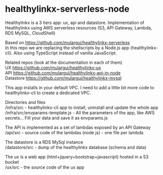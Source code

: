 # healthylinkx-serverless-node
Healthylinkx is a 3 tiers app: ux, api and datastore. Implementation of Healthylinkx using AWS serverless resources (S3, API Gateway, Lambda, RDS MySQL, CloudShell)

Based on https://github.com/mulargui/healthylinkx-serverless  
In this repo we are replacing the shellscripts by a Node.js app (healthylinkx-cli). Also using TypeScript instead of vanilla JavaScript.  

Related repos (look at the documentation in each of them)  
UX https://github.com/mulargui/healthylinkx-ux  
API https://github.com/mulargui/healthylinkx-api-in-node  
Datastore https://github.com/mulargui/healthylinkx-mysql

This app installs in your default VPC. I need to add a little bit more code to healthylinkx-cli 
to create a dedicated VPC.

Directories and files  
/infra/src - healthylinkx-cli app to install, uninstall and update the whole app  
/infra/src/envparams-template.js - All the parameters of the app, like AWS secrets...
Fill your data and save it as envparams.js

The API is implemented as a set of lambdas exposed by an API Gateway  
/api/src - source code of the lambdas (node js) - one file per lambda  

The datastore is a RDS MySql instance  
/datastore/src - dump of the healthylinkx database (schema and data)

The ux is a web app (html+jquery+bootstrap+javascript) hosted in a S3 bucket  
/ux/src - the source code of the ux app 